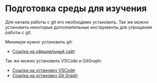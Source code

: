 # Подготовка среды для изучения

Для начала работы с git его необходимо установить. Так же можно установить некоторые дополнительные инструменты для упрощения работы с git.

Минимум нужно установить git:
- [Ссылка на официальный сайт](https://git-scm.com/book/ru/v2/Введение-Установка-Git)

Так же можно установить VSCode и GitGraph:

- [Ссылка на установку VSCode](https://code.visualstudio.com)
- [Ссылка на установку Git Graph](https://marketplace.visualstudio.com/items?itemName=mhutchie.git-graph)
